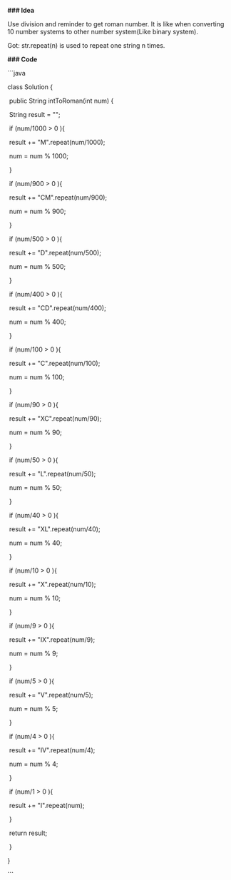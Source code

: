 **### Idea**

Use division and reminder to get roman number. It is like when converting 10 number systems to other number system(Like binary system). 



Got: str.repeat(n) is used to repeat one string n times. 



**### Code**



\```java

class Solution {

​    public String intToRoman(int num) {

​        String result = "";

​        if (num/1000 > 0 ){

​            result += "M".repeat(num/1000);

​            num = num % 1000;

​        }

​        if (num/900 > 0 ){

​            result += "CM".repeat(num/900);

​            num = num % 900;

​        }

​        if (num/500 > 0 ){

​            result += "D".repeat(num/500);

​            num = num % 500;

​        }

​        if (num/400 > 0 ){

​            result += "CD".repeat(num/400);

​            num = num % 400;

​        }

​        if (num/100 > 0 ){

​            result += "C".repeat(num/100);

​            num = num % 100;

​        }

​        if (num/90 > 0 ){

​            result += "XC".repeat(num/90);

​            num = num % 90;

​        }

​        if (num/50 > 0 ){

​            result += "L".repeat(num/50);

​            num = num % 50;

​        }

​        if (num/40 > 0 ){

​            result += "XL".repeat(num/40);

​            num = num % 40;

​        }

​        if (num/10 > 0 ){

​            result += "X".repeat(num/10);

​            num = num % 10;

​        }

​        if (num/9 > 0 ){

​            result += "IX".repeat(num/9);

​            num = num % 9;

​        }

​        if (num/5 > 0 ){

​            result += "V".repeat(num/5);

​            num = num % 5;

​        }

​        if (num/4 > 0 ){

​            result += "IV".repeat(num/4);

​            num = num % 4;

​        }

​        if (num/1 > 0 ){

​            result += "I".repeat(num);

​        }

​        return result;



​    }

}

\```